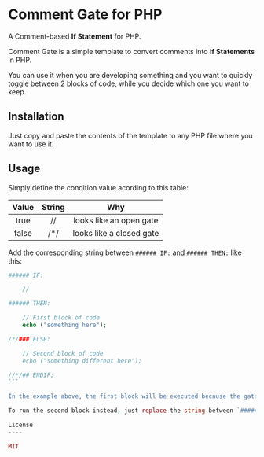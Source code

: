 Comment Gate for PHP
=========

A Comment-based **If Statement** for PHP.

Comment Gate is a simple template to convert comments into **If Statements** in PHP.

You can use it when you are developing something and you want to quickly toggle between 2 blocks of code, while you decide which one you want to keep.

Installation
-------------
Just copy and paste the contents of the template to any PHP file where you want to use it.

Usage
-------------- 

Simply define the condition value acording to this table:

| Value        | String           | Why |
| :-------------: |:-------------:| :-----:|
| true      | // | looks like an open gate |
| false  | /*/      | looks like a closed gate |

Add the corresponding string between `###### IF:` and `###### THEN:` like this:

````php
###### IF:

	//

###### THEN:

	// First block of code
	echo ("something here");

/*/### ELSE:

	// Second block of code
	echo ("something different here");

//*/## ENDIF;
```

In the example above, the first block will be executed because the gate string is `//`.

To run the second block instead, just replace the string between `###### IF:` and `###### THEN:` with `/*/`.

License
----

MIT
